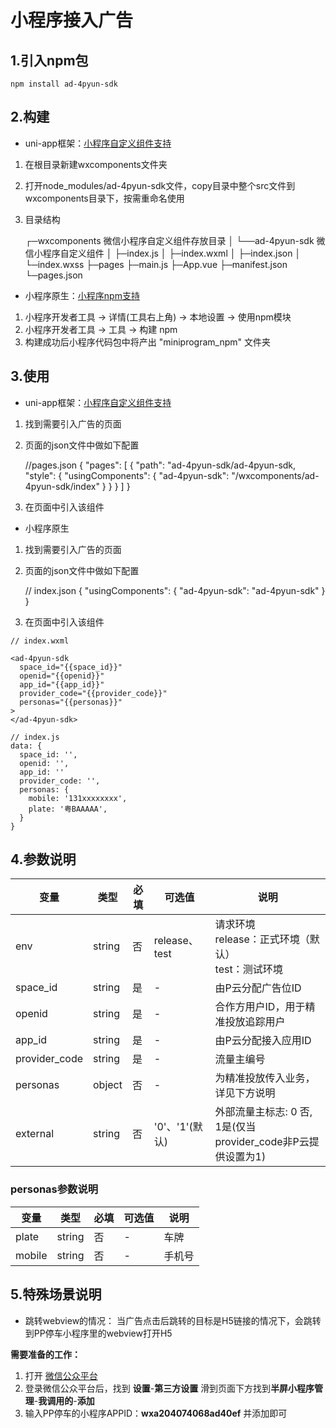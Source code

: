 # 小程序接入广告

## 1.引入npm包

    npm install ad-4pyun-sdk

## 2.构建

*   uni-app框架：[小程序自定义组件支持](https://uniapp.dcloud.net.cn/tutorial/miniprogram-subject.html#%E5%B0%8F%E7%A8%8B%E5%BA%8F%E8%87%AA%E5%AE%9A%E4%B9%89%E7%BB%84%E4%BB%B6%E6%94%AF%E6%8C%81/)

1.  在根目录新建wxcomponents文件夹
2.  打开node\_modules/ad-4pyun-sdk文件，copy目录中整个src文件到wxcomponents目录下，按需重命名使用
3.  目录结构



    ┌─wxcomponents              微信小程序自定义组件存放目录
    │   └──ad-4pyun-sdk      微信小程序自定义组件
    │        ├─index.js
    │        ├─index.wxml
    │        ├─index.json
    │        └─index.wxss
    ├─pages
    ├─main.js
    ├─App.vue
    ├─manifest.json
    └─pages.json

*   小程序原生：[小程序npm支持](https://developers.weixin.qq.com/miniprogram/dev/devtools/npm.html)

1.  小程序开发者工具 -> 详情(工具右上角) -> 本地设置 -> 使用npm模块
2.  小程序开发者工具 -> 工具 -> 构建 npm
3.  构建成功后小程序代码包中将产出 "miniprogram\_npm" 文件夹

## 3.使用

*   uni-app框架：[小程序自定义组件支持](https://uniapp.dcloud.net.cn/tutorial/miniprogram-subject.html#%E5%B0%8F%E7%A8%8B%E5%BA%8F%E8%87%AA%E5%AE%9A%E4%B9%89%E7%BB%84%E4%BB%B6%E6%94%AF%E6%8C%81/)

1.  找到需要引入广告的页面
2.  页面的json文件中做如下配置



    //pages.json
    {
      "pages": [
        {
          "path": "ad-4pyun-sdk/ad-4pyun-sdk,
          "style": {
              "usingComponents": {
                  "ad-4pyun-sdk": "/wxcomponents/ad-4pyun-sdk/index"
              }
          }
        }
      ]
    }

1.  在页面中引入该组件



    <template>
      <ad-4pyun-sdk 
        space_id="{{space_id}}" 
        openid="{{openid}}"
        app_id="{{app_id}}"
        provider_code="{{provider_code}}"
        personas="{{personas}}"
        external="1"  
      >
      </ad-4pyun-sdk>
    </template>

    <script>
      export default {
        data() {
            return {
                space_id: '',
                openid: '',
                app_id: '',
                provider_code: '',
                personas: {
                    mobile: '131xxxxxxxx',
                    plate: '粤BAAAAA',
                }
            }
        }
      }
    </script>

*   小程序原生

1.  找到需要引入广告的页面
2.  页面的json文件中做如下配置



    // index.json
    {
        "usingComponents": {
            "ad-4pyun-sdk": "ad-4pyun-sdk"
        }
    }

1.  在页面中引入该组件

```
// index.wxml

<ad-4pyun-sdk 
  space_id="{{space_id}}" 
  openid="{{openid}}"
  app_id="{{app_id}}"
  provider_code="{{provider_code}}"
  personas="{{personas}}"
>
</ad-4pyun-sdk>

// index.js
data: {
  space_id: '',
  openid: '',
  app_id: ''
  provider_code: '',
  personas: {
    mobile: '131xxxxxxxx',
    plate: '粤BAAAAA',
  }
}

```

## 4.参数说明

| 变量             | 类型     | 必填 | 可选值          | 说明                                        |
| -------------- | ------ | -- | ------------ | ----------------------------------------- |
| env            | string | 否  | release、test   | 请求环境<br />release：正式环境（默认）<br />test：测试环境 |
| space\_id      | string | 是  | -               | 由P云分配广告位ID                                |
| openid         | string | 是  | -               | 合作方用户ID，用于精准投放追踪用户                        |
| app\_id        | string | 是  | -               | 由P云分配接入应用ID                               |
| provider\_code | string | 是  | -               | 流量主编号                                     |
| personas       | object | 否  | -               | 为精准投放传入业务，详见下方说明                          |
| external       | string | 否  |  '0'、'1'(默认) | 外部流量主标志: 0 否, 1是(仅当provider_code非P云提供设置为1) |

### personas参数说明

| 变量     | 类型     | 必填 | 可选值 | 说明  |
| ------ | ------ | -- | --- | --- |
| plate  | string | 否  | -   | 车牌  |
| mobile | string | 否  | -   | 手机号 |

## 5.特殊场景说明

*   跳转webview的情况：
    当广告点击后跳转的目标是H5链接的情况下，会跳转到PP停车小程序里的webview打开H5

**需要准备的工作：**
1. 打开 [微信公众平台](https://mp.weixin.qq.com/)
2. 登录微信公众平台后，找到 **设置**-**第三方设置** 滑到页面下方找到**半屏小程序管理**-**我调用的**-**添加**
3. 输入PP停车的小程序APPID：**wxa204074068ad40ef** 并添加即可

